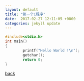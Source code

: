 ```yaml
---
layout: default
title: "第一个C程序"
date:  2017-02-27 12:11:05 +0800
categories: jekyll update
---
```


```cpp
#include<stdio.h>
int main()
{
        printf("Hello World !\n");
        getchar();
        return 0;
}
```
[back](/) 
